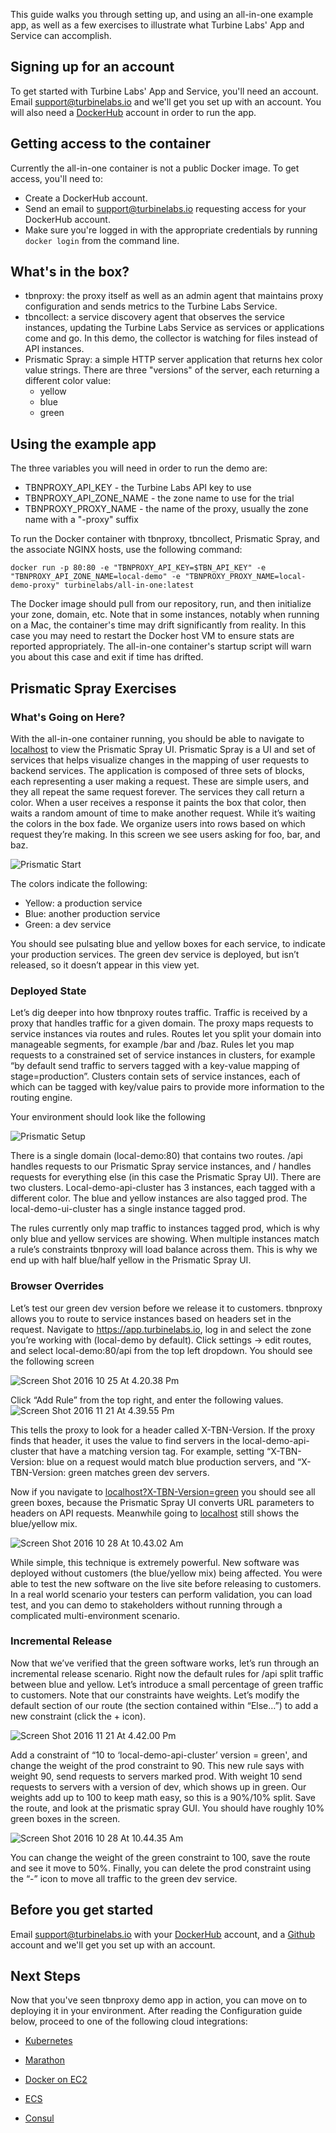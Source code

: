 
[//]: # ( Copyright 2017 Turbine Labs, Inc.                                   )
[//]: # ( you may not use this file except in compliance with the License.    )
[//]: # ( You may obtain a copy of the License at                             )
[//]: # (                                                                     )
[//]: # (     http://www.apache.org/licenses/LICENSE-2.0                      )
[//]: # (                                                                     )
[//]: # ( Unless required by applicable law or agreed to in writing, software )
[//]: # ( distributed under the License is distributed on an "AS IS" BASIS,   )
[//]: # ( WITHOUT WARRANTIES OR CONDITIONS OF ANY KIND, either express or     )
[//]: # ( implied. See the License for the specific language governing        )
[//]: # ( permissions and limitations under the License.                      )

[//]: # (Quick Start)

This guide walks you through setting up, and using an all-in-one example app, as well as a few exercises to illustrate what Turbine Labs' App and Service can accomplish.

## Signing up for an account
To get started with Turbine Labs' App and Service, you'll need an account. Email [support@turbinelabs.io](mailto:support@turbinelabs.io) and we'll get you set up with an account.
You will also need a [DockerHub](https://hub.docker.com) account in order to run the app.

## Getting access to the container
Currently the all-in-one container is not a public Docker image. To get access, you'll need to:
  * Create a DockerHub account.
  * Send an email to support@turbinelabs.io requesting access for your DockerHub account.
  * Make sure you're logged in with the appropriate credentials by running `docker login` from the command line.

## What's in the box?
- tbnproxy: the proxy itself as well as an admin agent that maintains proxy configuration and sends metrics to the Turbine Labs Service.
- tbncollect: a service discovery agent that observes the service instances, updating the Turbine Labs Service as services or applications come and go. In this demo, the collector is watching for files instead of API instances.
- Prismatic Spray: a simple HTTP server application that returns hex color value strings. There are three "versions" of the server, each returning a different color value:
  - yellow
  - blue
  - green

## Using the example app
The three variables you will need in order to run the demo are:
- TBNPROXY_API_KEY - the Turbine Labs API key to use
- TBNPROXY_API_ZONE_NAME - the zone name to use for the trial
- TBNPROXY_PROXY_NAME - the name of the proxy, usually the zone name with a "-proxy" suffix

To run the Docker container with tbnproxy, tbncollect, Prismatic Spray, and the associate NGINX hosts, use the following command:

```shell
docker run -p 80:80 -e "TBNPROXY_API_KEY=$TBN_API_KEY" -e "TBNPROXY_API_ZONE_NAME=local-demo" -e "TBNPROXY_PROXY_NAME=local-demo-proxy" turbinelabs/all-in-one:latest
```

The Docker image should pull from our repository, run, and then initialize your zone, domain, etc. Note that in some instances, notably when running on a Mac, the container's time may drift significantly from reality. In this case you may need to restart the Docker host VM to ensure stats are reported appropriately. The all-in-one container's startup script will warn you about this case and exit if time has drifted.

## Prismatic Spray Exercises

### What's Going on Here?
With the all-in-one container running, you should be able to navigate to [localhost](http://localhost/) to view the Prismatic Spray UI. Prismatic Spray is a UI and set of services that helps visualize changes in the mapping of user requests to backend services. The application is composed of three sets of blocks, each representing a user making a request. These are simple users, and they all repeat the same request forever. The services they call return a color. When a user receives a response it paints the box that color, then waits a random amount of time to make another request. While it’s waiting the colors in the box fade. We organize users into rows based on which request they’re making. In this screen we see users asking for foo, bar, and baz.

![Prismatic Start](https://d16co4vs2i1241.cloudfront.net/uploads/tutorial_image/file/619225423221360579/141cb63de4cf2c9fc602d92cdbd7cd47224d2d159f7312fad1f30f3e306dcaa8/column_sized_prismatic-start.png)

The colors indicate the following:
  - Yellow: a production service
  - Blue: another production service
  - Green: a dev service

You should see pulsating blue and yellow boxes for each service, to indicate your production services. The green dev service is deployed, but isn’t released, so it doesn’t appear in this view yet.

### Deployed State
Let’s dig deeper into how tbnproxy routes traffic. Traffic is received by a proxy that handles traffic for a given domain. The proxy maps requests to service instances via routes and rules. Routes let you split your domain into manageable segments, for example /bar and /baz. Rules let you map requests to a constrained set of service instances in clusters, for example “by default send traffic to servers tagged with a key-value mapping of stage=production”. Clusters contain sets of service instances, each of which can be tagged with key/value pairs to provide more information to the routing engine.

Your environment should look like the following

![Prismatic Setup](https://d16co4vs2i1241.cloudfront.net/uploads/tutorial_image/file/636842997144618507/0d8f89bd404654ad9ce3e35ee9d38960dd34c35661e89fcb561b6ae20e422283/column_sized_prismatic-setup.png)

There is a single domain (local-demo:80) that contains two routes. /api handles requests to our Prismatic Spray service instances, and / handles requests for everything else (in this case the Prismatic Spray UI). There are two clusters. Local-demo-api-cluster has 3 instances, each tagged with a different color. The blue and yellow instances are also tagged prod. The local-demo-ui-cluster has a single instance tagged prod.

The rules currently only map traffic to instances tagged prod, which is why only blue and yellow services are showing. When multiple instances match a rule’s constraints tbnproxy will load balance across them. This is why we end up with half blue/half yellow in the Prismatic Spray UI.

### Browser Overrides

Let’s test our green dev version before we release it to customers. tbnproxy allows you to route to service instances based on headers set in the request. Navigate to https://app.turbinelabs.io, log in and select the zone you’re working with (local-demo by default). Click settings -> edit routes, and select local-demo:80/api from the top left dropdown. You should see the following screen

![Screen Shot 2016 10 25 At 4.20.38 Pm](https://d16co4vs2i1241.cloudfront.net/uploads/tutorial_image/file/619232397325502423/3209a51a0840a6940c6141a8191722f231be1c8590ed02e9eda86f9fc42e3f55/column_sized_Screen_Shot_2016-10-25_at_4.20.38_PM.png)

Click “Add Rule” from the top right, and enter the following values.
![Screen Shot 2016 11 21 At 4.39.55 Pm](https://d16co4vs2i1241.cloudfront.net/uploads/tutorial_image/file/636837738787636740/ddf7276864c3f6be8f29f042b7d320f4ac71708b1d5ed4f7c0e7dbcaedcb6c43/column_sized_Screen_Shot_2016-11-21_at_4.39.55_PM.png)

This tells the proxy to look for a header called X-TBN-Version. If the proxy finds that header, it uses the value to find servers in the local-demo-api-cluster that have a matching version tag. For example, setting “X-TBN-Version: blue on a request would match blue production servers, and “X-TBN-Version: green matches green dev servers.

Now if you navigate to [localhost?X-TBN-Version=green](http://localhost?X-TBN-Version=green) you should see all green boxes, because the Prismatic Spray UI converts URL parameters to headers on API requests. Meanwhile going to [localhost](http://localhost) still shows the blue/yellow mix.

![Screen Shot 2016 10 28 At 10.43.02 Am](https://d16co4vs2i1241.cloudfront.net/uploads/tutorial_image/file/619233248442058713/9e580867275ee1a7fd6b502c8b5c8e6fbc24ea8ec31759ac5b2326ea7fdc264c/column_sized_Screen_Shot_2016-10-28_at_10.43.02_AM.png)

While simple, this technique is extremely powerful. New software was deployed without customers (the blue/yellow mix) being affected. You were able to test the new software on the live site before releasing to customers. In a real world scenario your testers can perform validation, you can load test, and you can demo to stakeholders without running through a complicated multi-environment scenario.

### Incremental Release
Now that we’ve verified that the green software works, let’s run through an incremental release scenario. Right now the default rules for /api split traffic between blue and yellow. Let’s introduce a small percentage of green traffic to customers. Note that our constraints have weights. Let’s modify the default section of our route (the section contained within “Else…”) to add a new constraint (click the + icon).

![Screen Shot 2016 11 21 At 4.42.00 Pm](https://d16co4vs2i1241.cloudfront.net/uploads/tutorial_image/file/636838686431905288/e80874a715710e7cae3e136d53c5fd971c8efe7157d6edaa58af6e7fdadfc0bd/column_sized_Screen_Shot_2016-11-21_at_4.42.00_PM.png)

Add a constraint of “10 to ‘local-demo-api-cluster’ version = green', and change the weight of the prod constraint to 90. This new rule says with weight 90, send requests to servers marked prod. With weight 10 send requests to servers with a version of dev, which shows up in green. Our weights add up to 100 to keep math easy, so this is a 90%/10% split. Save the route, and look at the prismatic spray GUI. You should have roughly 10% green boxes in the screen.

![Screen Shot 2016 10 28 At 10.44.35 Am](https://d16co4vs2i1241.cloudfront.net/uploads/tutorial_image/file/619234412873123804/aab566668e82b146f1e292e593b23999dfa053c6bd4148f81474c7e84637ba81/column_sized_Screen_Shot_2016-10-28_at_10.44.35_AM.png)

You can change the weight of the green constraint to 100, save the route and see it move to 50%. Finally, you can delete the prod constraint using the “-” icon to move all traffic to the green dev service.

## Before you get started
Email [support@turbinelabs.io](mailto:support@turbinelabs.io) with your [DockerHub](https://hub.docker.com) account, and a [Github](https://www.github.com) account and we'll get you set up with an account.

## Next Steps
Now that you've seen tbnproxy demo app in action, you can move on to deploying it in your environment. After reading the Configuration guide below, proceed to one of the following cloud integrations:

 - [Kubernetes](https://docs.turbinelabs.io/guides/deploying-the-turbine-labs-product-suite-to-kubernetes)

 - [Marathon](https://docs.turbinelabs.io/guides/deploying-the-turbine-labs-product-suite-to-marathon)

 - [Docker on EC2](https://docs.turbinelabs.io/guides/deploying-the-turbine-labs-product-suite-to-docker-on-ec2)

 - [ECS](https://docs.turbinelabs.io/guides/deploying-the-turbine-labs-product-suite-to-ecs)

 - [Consul](https://docs.turbinelabs.io/guides/deploying-the-turbine-labs-product-suite-to-consul)
